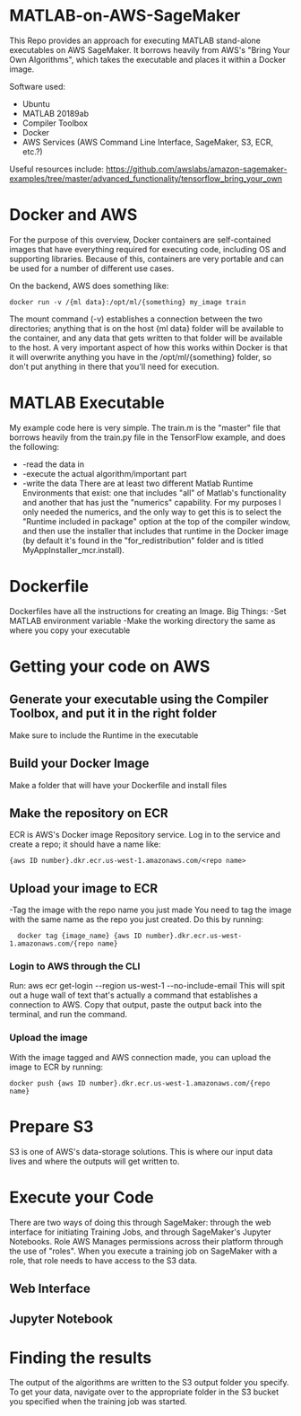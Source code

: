 # MATLAB-on-AWS-SageMaker

This Repo provides an approach for executing MATLAB stand-alone executables on AWS SageMaker. It borrows heavily from AWS's "Bring Your Own Algorithms", which takes the executable and places it within a Docker image. 

Software used:
* Ubuntu
* MATLAB 20189ab
* Compiler Toolbox
* Docker
* AWS Services (AWS Command Line Interface, SageMaker, S3, ECR, etc.?)

Useful resources include:
<AWS bring your own TensorFlow example>
  https://github.com/awslabs/amazon-sagemaker-examples/tree/master/advanced_functionality/tensorflow_bring_your_own


# Docker and AWS
For the purpose of this overview, Docker containers are self-contained images that have everything required for executing code, including OS and supporting libraries. Because of this, containers are very portable and can be used for a number of different use cases.
  
  On the backend, AWS does something like:
  
    docker run -v /{ml data}:/opt/ml/{something} my_image train
    
  
  The mount command (-v) establishes a connection between the two directories; anything that is on the host {ml data} folder will be available to the container, and any data that gets written to that folder will be available to the host. A very important aspect of how this works within Docker is that it will overwrite anything you have in the /opt/ml/{something} folder, so don't put anything in there that you'll need for execution.

# MATLAB Executable
My example code here is very simple. The train.m is the "master" file that borrows heavily from the train.py file in the TensorFlow example, and does the following:
  * -read the data in
  * -execute the actual algorithm/important part
  * -write the data
There are at least two different Matlab Runtime Environments that exist: one that includes "all" of Matlab's functionality and another that has just the "numerics" capability. For my purposes I only needed the numerics, and the only way to get this is to select the "Runtime included in package" option at the top of the compiler window, and then use the installer that includes that runtime in the Docker image (by default it's found in the "for_redistribution" folder and is titled MyAppInstaller_mcr.install).
 
  
  # Dockerfile
  Dockerfiles have all the instructions for creating an Image.
  Big Things:
 -Set MATLAB environment variable
 -Make the working directory the same as where you copy your executable
  
  
# Getting your code on AWS
  ## Generate your executable using the Compiler Toolbox, and put it in the right folder
  Make sure to include the Runtime in the executable
    
  ## Build your Docker Image
  Make a folder that will have your Dockerfile and install files
  
  ## Make the repository on ECR 
  ECR is AWS's Docker image Repository service. Log in to the service and create a repo; it should have a name like:
  
    {aws ID number}.dkr.ecr.us-west-1.amazonaws.com/<repo name>

## Upload your image to ECR
  -Tag the image with the repo name you just made
  You need to tag the image with the same name as the repo you just created. Do this by running:
      
      docker tag {image_name} {aws ID number}.dkr.ecr.us-west-1.amazonaws.com/{repo name}
  
  ### Login to AWS through the CLI
  Run:
      aws ecr get-login --region us-west-1 --no-include-email
  This will spit out a huge wall of text that's actually a command that establishes a connection to AWS. Copy that output, paste the output back into the terminal, and run the command.
  
  ### Upload the image
  With the image tagged and AWS connection made, you can upload the image to ECR by running:
    
    docker push {aws ID number}.dkr.ecr.us-west-1.amazonaws.com/{repo name}
  
  # Prepare S3
  S3 is one of AWS's data-storage solutions. This is where our input data lives and where the outputs will get written to. 
  
  # Execute your Code
  There are two ways of doing this through SageMaker: through the web interface for initiating Training Jobs, and through SageMaker's Jupyter Notebooks.
  <subheading> Role
    AWS Manages permissions across their platform through the use of "roles". When you execute a training job on SageMaker with a role, that role needs to have access to the S3 data. 
  
  ## Web Interface
    
  ## Jupyter Notebook
  
  # Finding the results
  The output of the algorithms are written to the S3 output folder you specify. To get your data, navigate over to the appropriate folder in the S3 bucket you specified when the training job was started.
